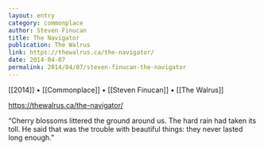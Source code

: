 ```yaml
---
layout: entry
category: commonplace
author: Steven Finucan
title: The Navigator
publication: The Walrus
link: https://thewalrus.ca/the-navigator/
date: 2014-04-07
permalink: 2014/04/07/steven-finucan-the-navigator
---
```


[[2014]] • [[Commonplace]] • [[Steven Finucan]] • [[The Walrus]]

https://thewalrus.ca/the-navigator/

“Cherry blossoms littered the ground around us. The hard rain had taken its toll. He said that was the trouble with beautiful things: they never lasted long enough.”